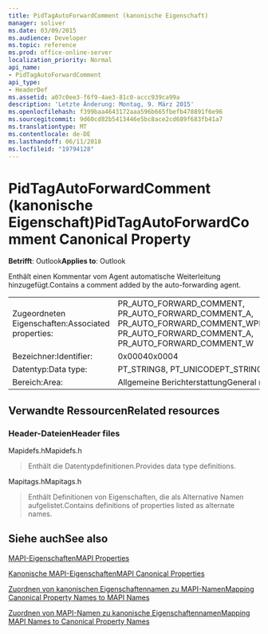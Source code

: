 ```yaml
---
title: PidTagAutoForwardComment (kanonische Eigenschaft)
manager: soliver
ms.date: 03/09/2015
ms.audience: Developer
ms.topic: reference
ms.prod: office-online-server
localization_priority: Normal
api_name:
- PidTagAutoForwardComment
api_type:
- HeaderDef
ms.assetid: a07c0ee3-f6f9-4ae3-81c0-accc939ca99a
description: 'Letzte Änderung: Montag, 9. März 2015'
ms.openlocfilehash: f399baa4643172aaa596b665fbefb478891f6e96
ms.sourcegitcommit: 9d60cd82b5413446e5bc8ace2cd689f683fb41a7
ms.translationtype: MT
ms.contentlocale: de-DE
ms.lasthandoff: 06/11/2018
ms.locfileid: "19794128"
---
```

# <a name="pidtagautoforwardcomment-canonical-property"></a><span data-ttu-id="0cc92-103">PidTagAutoForwardComment (kanonische Eigenschaft)</span><span class="sxs-lookup"><span data-stu-id="0cc92-103">PidTagAutoForwardComment Canonical Property</span></span>

  
  
<span data-ttu-id="0cc92-104">**Betrifft**: Outlook</span><span class="sxs-lookup"><span data-stu-id="0cc92-104">**Applies to**: Outlook</span></span> 
  
<span data-ttu-id="0cc92-105">Enthält einen Kommentar vom Agent automatische Weiterleitung hinzugefügt.</span><span class="sxs-lookup"><span data-stu-id="0cc92-105">Contains a comment added by the auto-forwarding agent.</span></span>
  
|||
|:-----|:-----|
|<span data-ttu-id="0cc92-106">Zugeordneten Eigenschaften:</span><span class="sxs-lookup"><span data-stu-id="0cc92-106">Associated properties:</span></span>  <br/> |<span data-ttu-id="0cc92-107">PR_AUTO_FORWARD_COMMENT, PR_AUTO_FORWARD_COMMENT_A, PR_AUTO_FORWARD_COMMENT_W</span><span class="sxs-lookup"><span data-stu-id="0cc92-107">PR_AUTO_FORWARD_COMMENT, PR_AUTO_FORWARD_COMMENT_A, PR_AUTO_FORWARD_COMMENT_W</span></span>  <br/> |
|<span data-ttu-id="0cc92-108">Bezeichner:</span><span class="sxs-lookup"><span data-stu-id="0cc92-108">Identifier:</span></span>  <br/> |<span data-ttu-id="0cc92-109">0x0004</span><span class="sxs-lookup"><span data-stu-id="0cc92-109">0x0004</span></span>  <br/> |
|<span data-ttu-id="0cc92-110">Datentyp:</span><span class="sxs-lookup"><span data-stu-id="0cc92-110">Data type:</span></span>  <br/> |<span data-ttu-id="0cc92-111">PT_STRING8, PT_UNICODE</span><span class="sxs-lookup"><span data-stu-id="0cc92-111">PT_STRING8, PT_UNICODE</span></span>  <br/> |
|<span data-ttu-id="0cc92-112">Bereich:</span><span class="sxs-lookup"><span data-stu-id="0cc92-112">Area:</span></span>  <br/> |<span data-ttu-id="0cc92-113">Allgemeine Berichterstattung</span><span class="sxs-lookup"><span data-stu-id="0cc92-113">General reporting</span></span>  <br/> |
   
## <a name="related-resources"></a><span data-ttu-id="0cc92-114">Verwandte Ressourcen</span><span class="sxs-lookup"><span data-stu-id="0cc92-114">Related resources</span></span>

### <a name="header-files"></a><span data-ttu-id="0cc92-115">Header-Dateien</span><span class="sxs-lookup"><span data-stu-id="0cc92-115">Header files</span></span>

<span data-ttu-id="0cc92-116">Mapidefs.h</span><span class="sxs-lookup"><span data-stu-id="0cc92-116">Mapidefs.h</span></span>
  
> <span data-ttu-id="0cc92-117">Enthält die Datentypdefinitionen.</span><span class="sxs-lookup"><span data-stu-id="0cc92-117">Provides data type definitions.</span></span>
    
<span data-ttu-id="0cc92-118">Mapitags.h</span><span class="sxs-lookup"><span data-stu-id="0cc92-118">Mapitags.h</span></span>
  
> <span data-ttu-id="0cc92-119">Enthält Definitionen von Eigenschaften, die als Alternative Namen aufgelistet.</span><span class="sxs-lookup"><span data-stu-id="0cc92-119">Contains definitions of properties listed as alternate names.</span></span>
    
## <a name="see-also"></a><span data-ttu-id="0cc92-120">Siehe auch</span><span class="sxs-lookup"><span data-stu-id="0cc92-120">See also</span></span>



[<span data-ttu-id="0cc92-121">MAPI-Eigenschaften</span><span class="sxs-lookup"><span data-stu-id="0cc92-121">MAPI Properties</span></span>](mapi-properties.md)
  
[<span data-ttu-id="0cc92-122">Kanonische MAPI-Eigenschaften</span><span class="sxs-lookup"><span data-stu-id="0cc92-122">MAPI Canonical Properties</span></span>](mapi-canonical-properties.md)
  
[<span data-ttu-id="0cc92-123">Zuordnen von kanonischen Eigenschaftennamen zu MAPI-Namen</span><span class="sxs-lookup"><span data-stu-id="0cc92-123">Mapping Canonical Property Names to MAPI Names</span></span>](mapping-canonical-property-names-to-mapi-names.md)
  
[<span data-ttu-id="0cc92-124">Zuordnen von MAPI-Namen zu kanonische Eigenschaftennamen</span><span class="sxs-lookup"><span data-stu-id="0cc92-124">Mapping MAPI Names to Canonical Property Names</span></span>](mapping-mapi-names-to-canonical-property-names.md)

